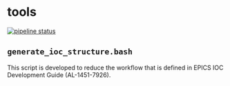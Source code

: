 # tools

[![pipeline status](https://git.als.lbl.gov/alsu/tools/badges/master/pipeline.svg)](https://git.als.lbl.gov/alsu/tools/-/commits/master) 

## `generate_ioc_structure.bash`

This script is developed to reduce the workflow that is defined in EPICS IOC Development Guide (AL-1451-7926).


